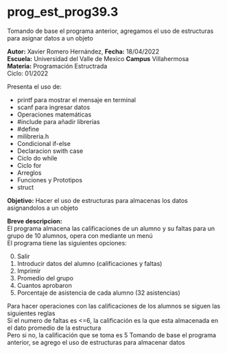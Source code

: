 # prog_est_prog39.3
Tomando de base el programa anterior, agregamos el uso de estructuras para asignar datos a un objeto
<p><b>Autor:</b> Xavier Romero Hernández, <b>Fecha:</b> 18/04/2022 <br>
  <b>Escuela:</b> Universidad del Valle de Mexico <b>Campus</b> Villahermosa<br>
  <b>Materia:</b> Programación Estructrada<br>
Ciclo: 01/2022</p>

<p>
Presenta el uso de:
  <ul>
    <li>printf para mostrar el mensaje en terminal</li>
    <li>scanf para ingresar datos</li>
    <li>Operaciones matemáticas</li>
    <li>#include para añadir librerias</li>
    <li>#define</li>
    <li>milibreria.h</li>
    <li>Condicional if-else</li>
    <li>Declaracion swith case</li>
    <li>Ciclo do while</li>
    <li>Ciclo for</li>
    <li>Arreglos</li>
    <li>Funciones y Prototipos</li>
    <li>struct</li>
  </ul>
</p>

<b>Objetivo:</b> Hacer el uso de estructuras para almacenas los datos asignandolos a un objeto

<p><b>Breve descripcion:</b><br>
El programa almacena las calificaciones de un alumno y su faltas para un grupo de 10 alumnos, opera con mediante un menú<br>
El programa tiene las siguientes opciones:
  <ol start="0">
    <li>Salir</li>
    <li>Introducir datos del alumno (calificaciones y faltas)</li>
    <li>Imprimir</li>
    <li>Promedio del grupo</li>
    <li>Cuantos aprobaron</li>
    <li>Porcentaje de asistencia de cada alumno (32 asistencias)</li>
  </ol>
Para hacer operaciones con las calificaciones de los alumnos se siguen las siguientes reglas<br>
Si el numero de faltas es <=6, la calificación es la que esta almacenada en el dato promedio de la estructura<br>
Pero si no, la calificación que se toma es 5
Tomando de base el programa anterior, se agrego el uso de estructuras para almacenar datos <br>
</p>
